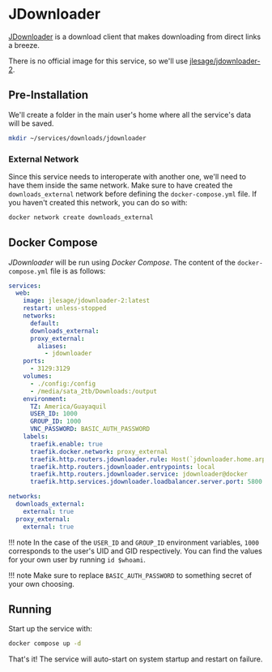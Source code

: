 # JDownloader

[JDownloader](https://jdownloader.org/) is a download client that makes downloading from direct links a breeze.

There is no official image for this service, so we'll use [jlesage/jdownloader-2](https://hub.docker.com/r/jlesage/jdownloader-2).

## Pre-Installation

We'll create a folder in the main user's home where all the service's data will be saved.

```bash
mkdir ~/services/downloads/jdownloader
```

### External Network

Since this service needs to interoperate with another one, we'll need to have them inside the same network. Make sure to have created the `downloads_external` network before defining the `docker-compose.yml` file. If you haven't created this network, you can do so with:

```bash
docker network create downloads_external
```

## Docker Compose

*JDownloader* will be run using *Docker Compose*. The content of the `docker-compose.yml` file is as follows:

```yaml
services:
  web:
    image: jlesage/jdownloader-2:latest
    restart: unless-stopped
    networks:
      default:
      downloads_external:
      proxy_external:
        aliases:
          - jdownloader
    ports:
      - 3129:3129
    volumes:
      - ./config:/config
      - /media/sata_2tb/Downloads:/output
    environment:
      TZ: America/Guayaquil
      USER_ID: 1000
      GROUP_ID: 1000
      VNC_PASSWORD: BASIC_AUTH_PASSWORD
    labels:
      traefik.enable: true
      traefik.docker.network: proxy_external
      traefik.http.routers.jdownloader.rule: Host(`jdownloader.home.arpa`)
      traefik.http.routers.jdownloader.entrypoints: local
      traefik.http.routers.jdownloader.service: jdownloader@docker
      traefik.http.services.jdownloader.loadbalancer.server.port: 5800

networks:
  downloads_external:
    external: true
  proxy_external:
    external: true
```

!!! note
    In the case of the `USER_ID` and `GROUP_ID` environment variables, `1000` corresponds to the user's UID and GID respectively. You can find the values for your own user by running `id $whoami`.

!!! note
    Make sure to replace `BASIC_AUTH_PASSWORD` to something secret of your own choosing.

## Running

Start up the service with:

```bash
docker compose up -d
```

That's it! The service will auto-start on system startup and restart on failure.
